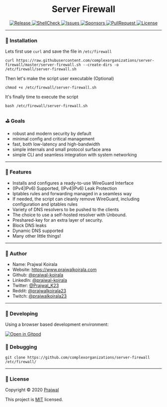 <h1 align="center">Server Firewall</h1>
<p align="center">
  <a href="https://github.com/complexorganizations/server-firewall/releases">
    <img alt="Release" src="https://img.shields.io/github/v/release/complexorganizations/server-firewall" target="_blank" />
  </a>
  <a href="https://github.com/complexorganizations/server-firewall/actions">
    <img alt="ShellCheck" src="https://github.com/complexorganizations/server-firewall/workflows/ShellCheck/badge.svg" target="_blank" />
  </a>
  <a href="https://github.com/complexorganizations/server-firewall/issues">
    <img alt="Issues" src="https://img.shields.io/github/issues/complexorganizations/server-firewall" target="_blank" />
  </a>
  <a href="https://github.com/sponsors/Prajwal-Koirala">
    <img alt="Sponsors" src="https://img.shields.io/static/v1?label=Sponsor&message=%E2%9D%A4&logo=GitHub" target="_blank" />
  </a>
  <a href="https://raw.githubusercontent.com/complexorganizations/server-firewall/master/.github/LICENSE">
    <img alt="PullRequest" src="https://img.shields.io/github/issues-pr/complexorganizations/server-firewall" target="_blank" />
  </a>
  <a href="https://raw.githubusercontent.com/complexorganizations/server-firewall/master/.github/LICENSE">
    <img alt="License" src="https://img.shields.io/github/license/complexorganizations/server-firewall" target="_blank" />
  </a>
</p>

---
### 📲 Installation
Lets first use `curl` and save the file in `/etc/firewall`
```
curl https://raw.githubusercontent.com/complexorganizations/server-firewall/master/server-firewall.sh --create-dirs -o /etc/firewall/server-firewall.sh
```
Then let's make the script user executable (Optional)
```
chmod +x /etc/firewall/server-firewall.sh
```
It's finally time to execute the script
```
bash /etc/firewall/server-firewall.sh
```

### ⛳ Goals
 - robust and modern security by default
 - minimal config and critical management
 - fast, both low-latency and high-bandwidth
 - simple internals and small protocol surface area
 - simple CLI and seamless integration with system networking
 
 ---
### 🥰 Features
- Installs and configures a ready-to-use WireGuard Interface
- (IPv4|IPv6) Supported, (IPv4|IPv6) Leak Protection
- Iptables rules and forwarding managed in a seamless way
- If needed, the script can cleanly remove WireGuard, including configuration and iptables rules
- Variety of DNS resolvers to be pushed to the clients
- The choice to use a self-hosted resolver with Unbound.
- Preshared-key for an extra layer of security.
- Block DNS leaks
- Dynamic DNS supported
- Many other little things!

---
### 👤 Author

* Name: Prajwal Koirala
* Website: https://www.prajwalkoirala.com
* Github: [@prajwal-koirala](https://github.com/prajwal-koirala)
* LinkedIn: [@prajwal-koirala](https://www.linkedin.com/in/prajwal-koirala)
* Twitter: [@Prajwal_K23](https://twitter.com/Prajwal_K23)
* Reddit: [@prajwalkoirala23](https://www.reddit.com/user/prajwalkoirala23)
* Twitch: [@prajwalkoirala23](https://www.twitch.tv/prajwalkoirala23)

---
### 🤝 Developing
Using a browser based development environment:

[![Open in Gitpod](https://img.shields.io/badge/Gitpod-ready--to--code-blue?logo=gitpod)](https://gitpod.io/#https://github.com/complexorganizations/server-firewall)

### 🐛 Debugging
```
git clone https://github.com/complexorganizations/server-firewall /etc/firewall/
```

---
### 📝 License
Copyright © 2020 [Prajwal](https://github.com/prajwal-koirala)

This project is [MIT](https://raw.githubusercontent.com/complexorganizations/server-firewall/master/.github/LICENSE) licensed.
